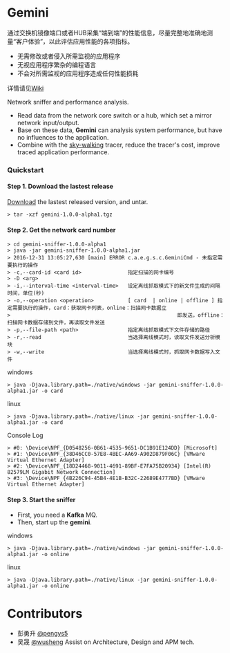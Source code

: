 # Gemini
通过交换机镜像端口或者HUB采集“端到端”的性能信息，尽量完整地准确地测量“客户体验”，以此评估应用性能的各项指标。

* 无需修改或者侵入所需监视的应用程序
* 无视应用程序繁杂的编程语言
* 不会对所需监视的应用程序造成任何性能损耗

详情请见[Wiki](https://github.com/skywalking-developer/gemini/wiki)

Network sniffer and performance analysis.

* Read data from the network core switch or a hub, which set a mirror network input/output.
* Base on these data, **Gemini** can analysis system performance, but have no influences to the application.
* Combine with the [sky-walking](https://github.com/wu-sheng/sky-walking) tracer, reduce the tracer's cost, improve traced application performance.

### Quickstart
#### Step 1. Download the lastest release
[Download](https://github.com/skywalking-developer/gemini/releases) the lastest released version, and untar.

    > tar -xzf gemini-1.0.0-alpha1.tgz  
    
#### Step 2. Get the network card number  

    > cd gemini-sniffer-1.0.0-alpha1
    > java -jar gemini-sniffer-1.0.0-alpha1.jar
    > 2016-12-31 13:05:27,630 [main] ERROR c.a.e.g.s.c.GeminiCmd - 未指定需要执行的操作
    > -c,--card-id <card id>               指定扫描的网卡编号
    > -D <arg>
    > -i,--interval-time <interval-time>   设定离线抓取模式下的新文件生成的间隔时间，单位(秒)
    > -o,--operation <operation>           [ card  | online | offline ] 指定需要执行的操作，card：获取网卡列表，online：扫描网卡数据立
    >                                                      即发送，offline：扫描网卡数据存储到文件，再读取文件发送
    > -p,--file-path <path>                指定离线抓取模式下文件存储的路径
    > -r,--read                            当选择离线模式时，读取文件发送分析模块
    > -w,--write                           当选择离线模式时，抓取网卡数据写入文件

windows  

    > java -Djava.library.path=./native/windows -jar gemini-sniffer-1.0.0-alpha1.jar -o card
    
linux

    > java -Djava.library.path=./native/linux -jar gemini-sniffer-1.0.0-alpha1.jar -o card
    
Console Log

    > #0: \Device\NPF_{D0548256-0B61-4535-9651-DC1B91E124DD} [Microsoft]
    > #1: \Device\NPF_{38D46CC0-57E8-4BEC-AA69-A902D879F06C} [VMware Virtual Ethernet Adapter]
    > #2: \Device\NPF_{18D24468-9011-4691-89BF-E7FA75B20934} [Intel(R) 82579LM Gigabit Network Connection]
    > #3: \Device\NPF_{4B226C94-45B4-4E1B-B32C-22689E4777BD} [VMware Virtual Ethernet Adapter]

#### Step 3. Start the sniffer 
* First, you need a **Kafka** MQ.
* Then, start up the **gemini**.

windows  

    > java -Djava.library.path=./native/windows -jar gemini-sniffer-1.0.0-alpha1.jar -o online  
    
linux  

    > java -Djava.library.path=./native/linux -jar gemini-sniffer-1.0.0-alpha1.jar -o online

# Contributors
* 彭勇升 [@pengys5](https://github.com/pengys5)
* 吴晟 [@wusheng](https://github.com/wu-sheng)  Assist on Architecture, Design and APM tech.
